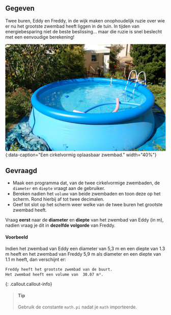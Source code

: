 ## Gegeven

Twee buren, Eddy en Freddy, in de wijk maken onophoudelijk ruzie over wie er nu het grootste zwembad heeft liggen in de tuin. In tijden van energiebesparing niet de beste beslissing... maar die ruzie is snel beslecht met een eenvoudige berekening!   

![Een cirkelvormig oplaasbaar zwembad.](media/Gartenpool_2011-by-RaBoe_01.jpeg "Foto door Raboe001 op Wikimedia Commons."){:data-caption="Een cirkelvormig oplaasbaar zwembad." width="40%"}

## Gevraagd

* Maak een programma dat, van de twee cirkelvormige zwembaden, de `diameter` en `diepte` vraagt aan de gebruiker. 
* Bereken nadien het `volume` van beide zwembaden en toon deze op het scherm. Rond hierbij af tot twee decimalen. 
* Geef tot slot op het scherm weer welke van de twee buren het grootste zwembad heeft. 

Vraag **eerst** naar de **diameter** en **diepte** van het zwembad van Eddy (in m), nadien vraag je dit in **dezelfde volgorde** van Freddy.

#### Voorbeeld

Indien het zwembad van Eddy een diameter van 5,3 m en een diepte van 1.3 m heeft en het zwembad van Freddy 5,9 m als diameter en een diepte van 1.1 m heeft, dan verschijnt er:

```
Freddy heeft het grootste zwembad van de buurt.
Het zwembad heeft een volume van  30.07 m³.
```

{: .callout.callout-info}
>#### Tip
> Gebruik de constante `math.pi` nadat je `math` importeerde.
